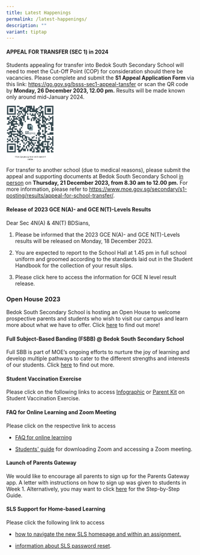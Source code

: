 ```yaml
---
title: Latest Happenings
permalink: /latest-happenings/
description: ""
variant: tiptap
---
```

<h4>APPEAL FOR TRANSFER (SEC 1) in 2024</h4><p>Students appealing for transfer into Bedok South Secondary School will need to meet the Cut-Off Point (COP) for consideration should there be vacancies. Please complete and submit the <strong>S1 Appeal Application Form</strong> via this link: <a href="https://go.gov.sg/bsss-sec1-appeal-tansfer" rel="noopener noreferrer nofollow" target="_blank">https://go.gov.sg/bsss-sec1-appeal-tansfer</a> or scan the QR code by <strong>Monday, 26 December 2023, 12.00 pm.</strong> Results will be made known only around mid-January 2024.</p><p></p><div class="isomer-image-wrapper"><img style="width: 25%;" height="auto" width="100%" alt="" src="/images/Secondary 1 Matters/Sec_1_2024_Appeal.png"></div><p>For transfer to another school (due to medical reasons), please submit the appeal and supporting documents at Bedok South Secondary School <u>in person</u> on <strong>Thursday, 21 December 2023, from 8.30 am to 12.00 pm.</strong> For more information, please refer to <a href="https://www.moe.gov.sg/secondary/s1-posting/results/appeal-for-school-transfer/" rel="noopener noreferrer nofollow" target="_blank">https://www.moe.gov.sg/secondary/s1-posting/results/appeal-for-school-transfer/</a>.</p><h4>Release of 2023 GCE N(A)- and GCE N(T)-Levels Results</h4><p>Dear Sec 4N(A) &amp; 4N(T) BDSians,</p><ol data-tight="true" class="tight"><li><p>Please be informed that the 2023 GCE N(A)- and GCE N(T)-Levels results will be released on Monday, 18 December 2023. </p></li><li><p>You are expected to report to the School Hall at 1.45 pm in full school uniform and groomed according to the standards laid out in the Student Handbook for the collection of your&nbsp;result&nbsp;slips.</p></li><li><p>Please click here to access the information for GCE N level result release. </p></li></ol><h3>Open House 2023</h3><p>Bedok South Secondary School is hosting an Open House to welcome prospective parents and students who wish to visit our campus and learn more about what we have to offer. Click <a href="https://go.gov.sg/bds-eopen-house-2023" rel="noopener noreferrer nofollow" target="_blank">here</a> to find out more!</p><h4>Full Subject-Based Banding (FSBB) @ Bedok South Secondary School</h4><p>Full SBB is part of MOE’s ongoing efforts to nurture the joy of learning and develop multiple pathways to cater to the different strengths and interests of our students.&nbsp;Click&nbsp;<a href="/curriculum/Full-Subject-Based-Banding-FSBB/" rel="noopener noreferrer nofollow" target="_blank">here</a> to find out more.</p><h4>Student Vaccination Exercise</h4><p>Please click on the following links to access&nbsp;<a href="/files/Infographic%20onStudent%20Vaccination%20Exercise.pdf" rel="noopener noreferrer nofollow" target="_blank">Infographic</a>&nbsp;or&nbsp;<a href="/files/Parent%20Kit%20on%20StudentVaccinationExercise.pdf" rel="noopener noreferrer nofollow" target="_blank">Parent Kit</a>&nbsp;on Student Vaccination Exercise.</p><h4>FAQ for Online Learning and Zoom Meeting</h4><p>Please click on the respective link to access</p><ul data-tight="true" class="tight"><li><p><a href="/files/FAQforonlinelearning.pdf" rel="noopener noreferrer nofollow" target="_blank">FAQ for online learning</a></p></li><li><p><a href="/files/Students'%20Guide%20to%20Video%20Conferencing%20with%20Teachers%20Using%20Zoom%20for%20HBL.pdf" rel="noopener noreferrer nofollow" target="_blank">Students' guide</a>&nbsp;for downloading Zoom and accessing a Zoom meeting.</p></li></ul><h4>Launch of Parents Gateway</h4><p>We would like to encourage all parents to sign up for the Parents Gateway app. A letter with instructions on how to sign up was given to students in Week 1. Alternatively, you may want to click&nbsp;<a href="/files/Letter%20-%20Parents%20Gateway(BSSS).pdf" rel="noopener noreferrer nofollow" target="_blank">here</a>&nbsp;for the Step-by-Step Guide.</p><h4>SLS Support for Home-based Learning</h4><p>Please click the following link to access</p><ul data-tight="true" class="tight"><li><p><a href="/files/Student%20E-Poster%20for%20Navigation%20on%20SLS.pdf" rel="noopener noreferrer nofollow" target="_blank">how to navigate the new SLS homepage and within an assignment.</a></p></li><li><p><a href="/information-and-links/for-students/student-learning-space-sls" rel="noopener noreferrer nofollow" target="_blank">information about SLS password reset</a>.</p></li></ul><p></p>